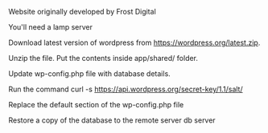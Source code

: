 Website originally developed by Frost Digital

You'll need a lamp server

Download latest version of wordpress from https://wordpress.org/latest.zip.

Unzip the file.  Put the contents inside app/shared/ folder.

Update wp-config.php file with database details.

Run the command curl -s https://api.wordpress.org/secret-key/1.1/salt/

Replace the default section of the wp-config.php file

Restore a copy of the database to the remote server db server

